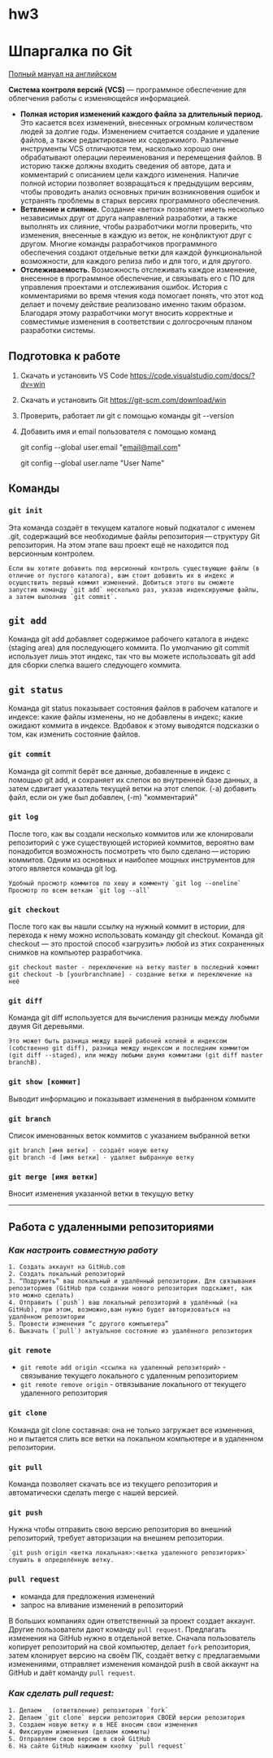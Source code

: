 # hw3

# Шпаргалка по Git

[Полный мануал на английском](https://git-scm.com/docs/user-manual.html)

**Cистема контроля версий (VCS)** — программное обеспечение для облегчения работы с изменяющейся информацией.

* __Полная история изменений каждого файла за длительный период.__ Это касается всех изменений, внесенных огромным количеством людей за долгие годы. Изменением считается создание и удаление файлов, а также редактирование их содержимого. Различные инструменты VCS отличаются тем, насколько хорошо они обрабатывают операции переименования и перемещения файлов. В историю также должны входить сведения об авторе, дата и комментарий с описанием цели каждого изменения. Наличие полной истории позволяет возвращаться к предыдущим версиям, чтобы проводить анализ основных причин возникновения ошибок и устранять проблемы в старых версиях программного обеспечения. 
* __Ветвление и слияние.__ Создание «веток» позволяет иметь несколько независимых друг от друга направлений разработки, а также выполнять их слияние, чтобы разработчики могли проверить, что изменения, внесенные в каждую из веток, не конфликтуют друг с другом. Многие команды разработчиков программного обеспечения создают отдельные ветки для каждой функциональной возможности, для каждого релиза либо и для того, и для другого.
* __Отслеживаемость.__ Возможность отслеживать каждое изменение, внесенное в программное обеспечение, и связывать его с ПО для управления проектами и отслеживания ошибок. История с комментариями во время чтения кода помогает понять, что этот код делает и почему действие реализовано именно таким образом. Благодаря этому разработчики могут вносить корректные и совместимые изменения в соответствии с долгосрочным планом разработки системы. 

## Подготовка к работе
1.	Скачать и установить VS Code https://code.visualstudio.com/docs/?dv=win
2.	Скачать и установить Git https://git-scm.com/download/win
3.	Проверить, работает ли git  с помощью команды 
git --version
4.	Добавить имя и email пользователя с помощью команд

      git config --global user.email "email@mail.com"

      git config --global user.name "User Name"
 
## Команды
### **`git init`**
Эта команда создаёт в текущем каталоге новый подкаталог с именем .git, содержащий все необходимые файлы репозитория — структуру Git репозитория. На этом этапе ваш проект ещё не находится под версионным контролем. 

    Если вы хотите добавить под версионный контроль существующие файлы (в отличие от пустого каталога), вам стоит добавить их в индекс и осуществить первый коммит изменений. Добиться этого вы сможете запустив команду `git add` несколько раз, указав индексируемые файлы, а затем выполнив `git commit`.

 ## **`git add`**
Команда git add добавляет содержимое рабочего каталога в индекс (staging area) для последующего коммита. По умолчанию git commit использует лишь этот индекс, так что вы можете использовать git add для сборки слепка вашего следующего коммита.

## **`git status`**
Команда git status показывает состояния файлов в рабочем каталоге и индексе: какие файлы изменены, но не добавлены в индекс; какие ожидают коммита в индексе. Вдобавок к этому выводятся подсказки о том, как изменить состояние файлов.

### **`git commit`**
Команда git commit берёт все данные, добавленные в индекс с помощью git add, и сохраняет их слепок во внутренней базе данных, а затем сдвигает указатель текущей ветки на этот слепок.
    (-a) добавить файл, если он уже был добавлен, (-m) "комментарий"

### **`git log`**
После того, как вы создали несколько коммитов или же клонировали репозиторий с уже существующей историей коммитов, вероятно вам понадобится возможность посмотреть что было сделано — историю коммитов. Одним из основных и наиболее мощных инструментов для этого является команда git log.

    Удобный просмотр коммитов по хешу и комменту `git log --oneline`
    Просмотр по всем веткам `git log --all`

### **`git checkout`**
После того как вы нашли ссылку на нужный коммит в истории, для перехода к нему можно использовать команду git checkout. Команда git checkout — это простой способ «загрузить» любой из этих сохраненных снимков на компьютер разработчика.

    git checkout master - переключение на ветку master в последний коммит
    git checkout -b [yourbranchname] - создание ветки и переключение на неё

### **`git diff`**
Команда git diff используется для вычисления разницы между любыми двумя Git деревьями. 

    Это может быть разница между вашей рабочей копией и индексом (собственно git diff), разница между индексом и последним коммитом (git diff --staged), или между любыми двумя коммитами (git diff master branchB).

### **`git show [коммит]`**
Выводит информацию и показывает изменения в выбранном коммите

### **`git branch`**
Список именованных веток коммитов с указанием выбранной ветки

    git branch [имя ветки] - cоздаёт новую ветку
    git branch -d [имя ветки] - удаляет выбранную ветку

### **`git merge [имя ветки]`**
Вносит изменения указанной ветки в текущую ветку

---

## Работа с удаленными репозиториями

### *Как настроить совместную работу*

    1. Создать аккаунт на GitHub.com
    2. Создать локальный репозиторий
    3. “Подружить” ваш локальный и удалённый репозитории. Для связывания репозиториев (GitHub при создании нового репозитория подскажет, как это можно сделать)
    4. Отправить (`push`) ваш локальный репозиторий в удалённый (на GitHub), при этом, возможно,вам нужно будет авторизоваться на удалённом репозитории
    5. Провести изменения “с другого компьютера”
    6. Выкачать (`pull`) актуальное состояние из удалённого репозитория

### **`git remote`**
* `git remote add origin <ссылка на удаленный репозиторий>` - связывание текущего локального с удаленным репозиторием
* `git remote remove origin` - отвязывание локального от текущего удаленного репозитория

### **`git clone`**
Команда git clone составная: она не только загружает все изменения, но и пытается слить все ветки на локальном компьютере и в удаленном репозитории.

### **`git pull`**
Команда позволяет скачать все из текущего репозитория и автоматически сделать merge с нашей версией.

### **`git push`**
Нужна чтобы отправить свою версию репозитория во внешний репозиторий, требует авторизации на внешнем репозитории.

    `git push origin <ветка локальная>:<ветка удаленного репозитория>` спушить в определённую ветку.

### **`pull request`**

* команда для предложения изменений
* запрос на вливание изменений в репозиторий

В больших компаниях один ответственный за проект создает аккаунт. Другие пользователи дают команду `pull request`. Предлагать изменения на GitHub нужно в отдельной ветке. Сначала пользователь копирует репозиторий на свой компьютер, делает `fork` репозитория, затем
клонирует версию на своём ПК, создаёт ветку с предлагаемыми изменениями, отправляет изменения командой push в свой аккаунт на GitHub и даёт команду `pull request`. 

### *Как сделать pull request:*
    1. Делаем   (ответвление) репозитория `fork`
    2. Делаем `git clone` версии репозитория СВОЕЙ версии репозитория
    3. Создаем новую ветку и в НЕЕ вносим свои изменения
    4. Фиксируем изменения (делаем коммиты)
    5. Отправляем свою версию в свой GitHub
    6. На сайте GitHub нажимаем кнопку `pull request`
